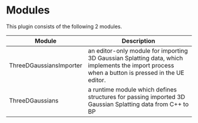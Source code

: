 # Modules

This plugin consists of the following 2 modules.

| Module | Description |
| ---- | ---- |
| ThreeDGaussiansImporter | an editor-only module for importing 3D Gaussian Splatting data, which implements the import process when a button is pressed in the UE editor. |
| ThreeDGaussians | a runtime module which defines structures for passing imported 3D Gaussian Splatting data from C++ to BP |

